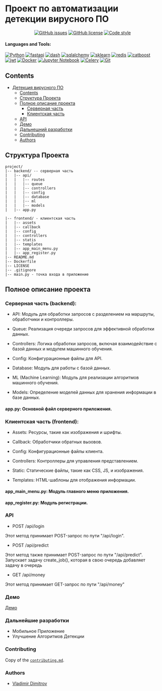 # Проект по автоматизации детекции вирусного ПО



<div align="center">
    
  <a href="https://github.com/Vladimir-Dimitrov-Ngu/CV_RIT/issues">![GitHub issues](https://img.shields.io/github/issues/e0xextazy/nlp_huawei_new2_task)</a>
  <a href="https://github.com/Vladimir-Dimitrov-Ngu/CV_RIT/blob/master/LICENSE">![GitHub license](https://img.shields.io/github/license/e0xextazy/nlp_huawei_new2_task?color=purple)</a>
  <a href="https://github.com/psf/black">![Code style](https://img.shields.io/badge/code%20style-black-black)</a>
    
</div>



#### Languages and Tools:
 
[![Python](https://img.shields.io/badge/python-3670A0?style=for-the-badge&logo=python&logoColor=ffdd54)](https://github.com/Vladimir-Dimitrov-Ngu)
[![fastapi](https://img.shields.io/badge/fastapi-3670A0?style=for-the-badge&logo=fastapi&logoColor=ffdd54)](https://github.com/Vladimir-Dimitrov-Ngu)
[![dash](https://img.shields.io/badge/dash-3670A0?style=for-the-badge&logo=dash&logoColor=ffdd54)](https://github.com/Vladimir-Dimitrov-Ngu)
[![sqlalchemy](https://img.shields.io/badge/sqlalchemy-3670A0?style=for-the-badge&logo=sqlalchemy&logoColor=ffdd54)](https://github.com/Vladimir-Dimitrov-Ngu)
[![sklearn](https://img.shields.io/badge/sklearn-3670A0?style=for-the-badge&logo=sklearn&logoColor=ffdd54)](https://github.com/Vladimir-Dimitrov-Ngu)
[![redis](https://img.shields.io/badge/redis-3670A0?style=for-the-badge&logo=redis&logoColor=ffdd54)](https://github.com/Vladimir-Dimitrov-Ngu)
[![catboost](https://img.shields.io/badge/catboost-3670A0?style=for-the-badge&logo=catboost&logoColor=ffdd54)](https://github.com/Vladimir-Dimitrov-Ngu)
[![jwt](https://img.shields.io/badge/jwt-3670A0?style=for-the-badge&logo=jwt&logoColor=ffdd54)](https://github.com/Vladimir-Dimitrov-Ngu)
[![Docker](https://img.shields.io/badge/docker-3670A0?style=for-the-badge&logo=docker&logoColor=ffdd53)](https://github.com/Vladimir-Dimitrov-Ngu)
[![Jupyter Notebook](https://img.shields.io/badge/jupyter-3670A0?style=for-the-badge&logo=jupyter&logoColor=ffdd53)](https://github.com/Vladimir-Dimitrov-Ngu)
[![Celery](https://img.shields.io/badge/celery-3670A0?style=for-the-badge&logo=celery&logoColor=ffdd53)](https://github.com/Vladimir-Dimitrov-Ngu)
[![Git](https://img.shields.io/badge/git-3670A0?style=for-the-badge&logo=git&logoColor=ffdd53)](https://github.com/Vladimir-Dimitrov-Ngu)

## Contents
- [Детекция вирусного ПО](#)
  - [Contents](#contents)
  - [Структура Проекта](#структура-проекта)
  - [Полное описание проекта](#полное-описание-проекта)
    - [Серверная часть](#серверная-часть-backend)
    - [Клиентская часть](#клиентская-часть-frontend)
  - [API](#api)
  - [Демо](#демо)
  - [Дальнешний разработки](#дальнейшие-разработки)
  - [Contributing](#contributing)
  - [Authors](#authors)

## Структура Проекта
```
project/
|-- backend/ -- серверная часть
|   |-- api/
|   |   |-- routes
|   |   |-- queue
|   |   |-- controllers
|   |   |-- config
|   |   |-- database
|   |   |-- ml
|   |   |-- models
|   |-- app.py

|-- frontend/ - клиентская часть
|   |-- assets
|   |-- callback
|   |-- config
|   |-- controllers
|   |-- statis
|   |-- templates
|   |-- app_main_menu.py
|   |-- app_register.py
|-- README.md
|-- Dockerfile
|-- LICENSE
|-- .gitignore
|-- main.py - точка входа в приложение
```

## Полное описание проекта

### Серверная часть (backend):

- API: Модуль для обработки запросов с разделением на маршруты, обработчики и контроллеры.

- Queue: Реализация очереди запросов для эффективной обработки данных.

- Controllers: Логика обработки запросов, включая взаимодействие с базой данных и модулем машинного обучения.

- Config: Конфигурационные файлы для API.

- Database: Модуль для работы с базой данных.

- ML (Machine Learning): Модуль для реализации алгоритмов машинного обучения.

- Models: Определение моделей данных для хранения информации в базе данных.

#### app.py: Основной файл серверного приложения.

### Клиентская часть (frontend):

- Assets: Ресурсы, такие как изображения и шрифты.

- Callback: Обработчики обратных вызовов.

- Config: Конфигурационные файлы клиента.

- Controllers: Контроллеры для управления 
представлением.

- Static: Статические файлы, такие как CSS, JS, и изображения.

- Templates: HTML-шаблоны для отображения информации.

#### app_main_menu.py: Модуль главного меню приложения.

#### app_register.py: Модуль регистрации.

### API
- POST /api/login

Этот метод принимает POST-запрос по пути "/api/login".

- POST /api/predict

Этот метод также принимает POST-запрос по пути "/api/predict". Запускает задачу create_job(), которая в свою очередь добавляет задачу в очередь

- GET /api/money

Этот метод принимает GET-запрос по пути "/api/money"

### Демо
[Демо](https://drive.google.com/file/d/1xM3eyfHUk7nPPBfEhBKGVAPC0kdD_WVk/view?usp=sharing)


### Дальнейшие разработки 
- Мобильное Приложение
- Улучшение Алгоритмов Детекции

### Contributing
Copy of the [`contributing.md`](https://github.com/Vladimir-Dimitrov-Ngu/).

### Authors
- [Vladimir Dimitrov](https://github.com/Vladimir-Dimitrov-Ngu)